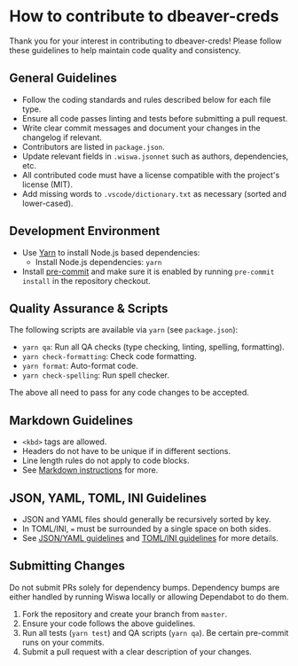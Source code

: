 # How to contribute to dbeaver-creds

Thank you for your interest in contributing to dbeaver-creds! Please follow these guidelines to help
maintain code quality and consistency.

## General Guidelines

- Follow the coding standards and rules described below for each file type.
- Ensure all code passes linting and tests before submitting a pull request.
- Write clear commit messages and document your changes in the changelog if relevant.
- Contributors are listed in `package.json`.
- Update relevant fields in `.wiswa.jsonnet` such as authors, dependencies, etc.
- All contributed code must have a license compatible with the project's license (MIT).
- Add missing words to `.vscode/dictionary.txt` as necessary (sorted and lower-cased).

## Development Environment

- Use [Yarn](https://yarnpkg.com/) to install Node.js based dependencies:
  - Install Node.js dependencies: `yarn`
- Install [pre-commit](https://pre-commit.com/) and make sure it is enabled by running
  `pre-commit install` in the repository checkout.

## Quality Assurance & Scripts

The following scripts are available via `yarn` (see `package.json`):

- `yarn qa`: Run all QA checks (type checking, linting, spelling, formatting).
- `yarn check-formatting`: Check code formatting.
- `yarn format`: Auto-format code.
- `yarn check-spelling`: Run spell checker.

The above all need to pass for any code changes to be accepted.

## Markdown Guidelines

- `<kbd>` tags are allowed.
- Headers do not have to be unique if in different sections.
- Line length rules do not apply to code blocks.
- See [Markdown instructions] for more.

## JSON, YAML, TOML, INI Guidelines

- JSON and YAML files should generally be recursively sorted by key.
- In TOML/INI, `=` must be surrounded by a single space on both sides.
- See [JSON/YAML guidelines] and [TOML/INI guidelines] for more details.

## Submitting Changes

Do not submit PRs solely for dependency bumps. Dependency bumps are either handled by running Wiswa
locally or allowing Dependabot to do them.

1. Fork the repository and create your branch from `master`.
2. Ensure your code follows the above guidelines.
3. Run all tests (`yarn test`) and QA scripts (`yarn qa`). Be certain pre-commit runs on your
   commits.
4. Submit a pull request with a clear description of your changes.

[Markdown instructions]: .github/instructions/markdown.instructions.md
[JSON/YAML guidelines]: .github/instructions/json-yaml.instructions.md
[TOML/INI guidelines]: .github/instructions/toml-ini.instructions.md
